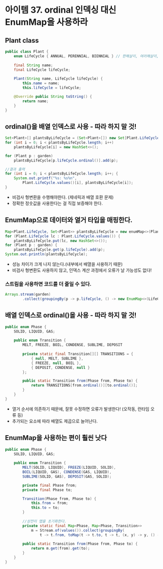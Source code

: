 # 아이템 37. ordinal 인덱싱 대신 EnumMap을 사용하라

## Plant class
```java
public class Plant {
    enum LifeCycle { ANNUAL, PERENNIAL, BIENNIAL } // 한해살이, 여러해살이, 두해살이
	
    final String name;
    final LifeCycle lifeCycle;
    
    Plant(String name, LifeCycle lifeCycle) {
        this.name = name;
        this.lifeCycle = lifeCycle;

    @Override public String toString() {
        return name;
    }
}
```
  
## ordinal()을 배열 인덱스로 사용 - 따라 하지 말 것!  
```java
Set<Plant>[] plantsByLifeCycle = (Set<Plant>[]) new Set[Plant.LifeCycle.values().length];
for (int i = 0; i < plantsByLifeCycle.length; i++) 
    plantsByLifeCycle[i] = new HashSet<>();

for (Plant p : garden)
    plantsByLifeCycle[p.lifeCycle.ordinal()].add(p);

//결과 출력
for (int i = 0; i < plantsByLifeCycle.length; i++; {
    System.out.printf("%s: %s%n",
        Plant.LifeCycle.values()[i], plantsByLifeCycle[i]);
}
```
- 비검사 형변환을 수행해야한다. (제네릭과 배열 호환 문제)
- 정확한 정숫값을 사용한다는 걸 직접 보증해야 한다.

  
## EnumMap으로 데이터와 열거 타입을 매핑한다.
```java
Map<Plant.LifeCycle, Set<Plant>> plantsByLifeCycle = new enumMap<>(Plant.LifeCycle.class);
for (Plant.LifeCycle lc : Plant.LifeCycle.values()) {
    plantsByLifeCycle.put(lc, new HashSet<>());
for (Plant p : garden) {
    plantsByLifeCycle.get(p.lifeCycle).add(p);
System.out.println(plantsByLifeCycle);
```
- 성능 차이가 크게 나지 않는다.(내부에서 배열을 사용하기 때문)
- 비검사 형변환도 사용하지 않고, 인덱스 계산 과정에서 오류가 날 가능성도 없다!

  
### 스트림을 사용하면 코드를 더 줄일 수 있다.
```java
Arrays.stream(garden)
        .collect(groupingBy(p -> p.lifeCycle, () -> new EnumMap<>(LifeCycle.class), toSet()));
```

  
## 배열 인덱스로 ordinal()을 사용 - 따라 하지 말 것!
```java
public enum Phase {
    SOLID, LIQUID, GAS;
	
    public enum Transition {
        MELT, FREEZE, BOIL, CONDENSE, SUBLIME, DEPOSIT
		
        private static final Transition[][] TRANSITIONS = {
            { null, MELT, SUBLIME },
            { FREEZE, null, BOIL },
            { DEPOSIT, CONDENSE, null }
        };

        public static Transition from(Phase from, Phase to) {
            return TRANSITIONS[from.ordinal()][to.ordinal()];
        }
    }
}
```
- 열거 순서에 의존하기 때문에, 잘못 수정하면 오류가 발생한다! (오작동, 런타임 오류 등)
- 추가되는 요소에 따라 배열도 제곱으로 늘어난다.

  
## EnumMap을 사용하는 편이 훨씬 낫다
```java
public enum Phase {
    SOLID, LIQUID, GAS;
	
    public enum Transition {
        MELT(SOLID, LIQUID), FREEZE(LIQUID, SOLID),
        BOIL(LIQUID, GAS), CONDENSE(GAS, LIQUID),
        SUBLIME(SOLID, GAS), DEPOSIT(GAS, SOLID);

        private final Phase from;
        private final Phase to;

        Transition(Phase from, Phase to) {
            this.from = from;
            this.to = to;
        }
		
        //상전이 맵을 초기화한다.
        private static final Map<Phase, Map<Phase, Transition>>
            m = Stream.of(values()).collect(groupingBy(
                t -> t.from, toMap(t -> t.to, t -> t, (x, y) -> y, () -> new EnumMap<>(Phase.class))));
				
        public static Transition from(Phase from, Phase to) {
            return m.get(from).get(to);
        }
    }
}
```
